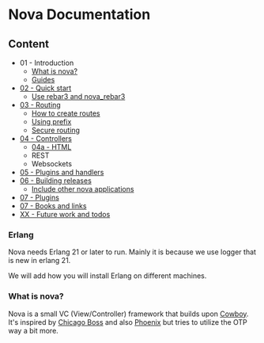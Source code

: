 # Nova Documentation

## Content

* 01 - Introduction
  * [What is nova?](01_introduction.md)
  * [Guides](./guides)
* [02 - Quick start](02_quick-start.md)
  * [Use rebar3 and nova_rebar3](02_quick-start.md#use-rebar3-and-nova)
* [03 - Routing](03_routing.md)
  * [How to create routes](03_routing.md#how-to-create-routes)
  * [Using prefix](03_routing.md#using-prefix)
  * [Secure routing](03_routing.md#secure-routing)
* [04 - Controllers](04_controllers.md)
  * [04a - HTML](04a_views.md)
  * REST
  * Websockets
* [05 - Plugins and handlers](05_plugins_and_handlers.md)
* [06 - Building releases](06_building-releases.md)
  * [Include other nova applications](06_building-releases.md#include-other-nova-applications)
* [07 - Plugins](07_plugins.md)
* [07 - Books and links](07_books-and-links.md)
* [XX - Future work and todos](xx_future-work-and-todos.md)


### Erlang

Nova needs Erlang 21 or later to run. Mainly it is because we use logger that is new in erlang 21.

We will add how you will install Erlang on different machines.

### What is nova?

Nova is a small VC (View/Controller) framework that builds upon [Cowboy](https://github.com/ninenines/cowboy). It's inspired by [Chicago Boss](https://github.com/ChicagoBoss/ChicagoBoss) and also [Phoenix](https://github.com/phoenixframework/phoenix) but tries
to utilize the OTP way a bit more.
